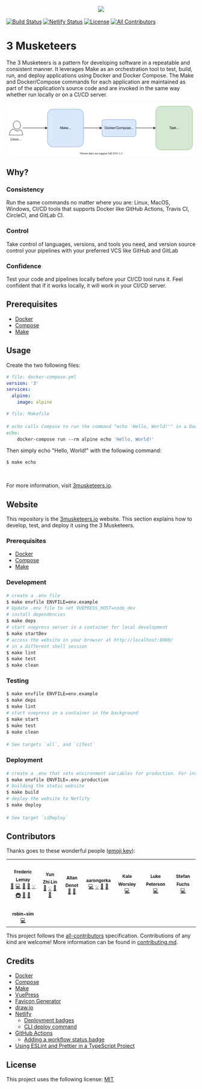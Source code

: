 <p align="center"><img src="docs/.vuepress/public/img/hero.jpg" width="300"></p>

[![Build Status][linkGitHubActionsProjectBadge]][linkGitHubActionsProject]
[![Netlify Status][linkNetlifyProjectBadge]][linkNetlifyProject]
[![License](https://img.shields.io/dub/l/vibe-d.svg)][linkLicense]
[![All Contributors](https://img.shields.io/badge/all_contributors-8-orange.svg?style=flat-square)](#contributors)

# 3 Musketeers

The 3 Musketeers is a pattern for developing software in a repeatable and consistent manner. It leverages Make as an orchestration tool to test, build, run, and deploy applications using Docker and Docker Compose. The Make and Docker/Compose commands for each application are maintained as part of the application’s source code and are invoked in the same way whether run locally or on a CI/CD server.

![pattern-overview][linkPatternOverview]

## Why?

### Consistency

Run the same commands no matter where you are: Linux, MacOS, Windows, CI/CD tools that supports Docker like GitHub Actions, Travis CI, CircleCI, and GitLab CI.

### Control

Take control of languages, versions, and tools you need, and version source control your pipelines with your preferred VCS like GitHub and GitLab

### Confidence

Test your code and pipelines locally before your CI/CD tool runs it. Feel confident that if it works locally, it will work in your CI/CD server.

## Prerequisites

- [Docker](https://www.docker.com/)
- [Compose](https://docs.docker.com/compose/)
- [Make](https://www.gnu.org/software/make/)

## Usage

Create the two following files:

```yaml
# file: docker-compose.yml
version: '3'
services:
  alpine:
    image: alpine
```

```makefile
# file: Makefile

# echo calls Compose to run the command "echo 'Hello, World!'" in a Docker container
echo:
	docker-compose run --rm alpine echo 'Hello, World!'
```

Then simply echo "Hello, World!" with the following command:

```bash
$ make echo
```

<br>

For more information, visit [3musketeers.io][link3Musketeers].

## Website

This repository is the [3musketeers.io][link3Musketeers] website. This section explains how to develop, test, and deploy it using the 3 Musketeers.

### Prerequisites

- [Docker](https://www.docker.com/)
- [Compose](https://docs.docker.com/compose/)
- [Make](https://www.gnu.org/software/make/)

### Development

```bash
# create a .env file
$ make envfile ENVFILE=env.example
# Update .env file to set VUEPRESS_HOST=node_dev
# install dependencies
$ make deps
# start vuepress server in a container for local development
$ make startDev
# access the website in your browser at http://localhost:8080/
# in a different shell session
$ make lint
$ make test
$ make clean
```

### Testing

```bash
$ make envfile ENVFILE=env.example
$ make deps
$ make lint
# start vuepress in a container in the background
$ make start
$ make test
$ make clean

# See targets `all`, and `ciTest`
```

### Deployment

```bash
# create a .env that sets environment variables for production. For instance
$ make envfile ENVFILE=.env.production
# building the static website
$ make build
# deploy the website to Netlify
$ make deploy

# See target `ciDeploy`
```

## Contributors

Thanks goes to these wonderful people ([emoji key](https://allcontributors.org/docs/en/emoji-key)):

<!-- ALL-CONTRIBUTORS-LIST:START - Do not remove or modify this section -->
<!-- prettier-ignore-start -->
<!-- markdownlint-disable -->
<table>
  <tr>
    <td align="center"><a href="https://github.com/flemay"><img src="https://avatars1.githubusercontent.com/u/461102?v=4" width="100px;" alt=""/><br /><sub><b>Frederic Lemay</b></sub></a><br /><a href="#blog-flemay" title="Blogposts">📝</a> <a href="https://github.com/flemay/3musketeers/commits?author=flemay" title="Code">💻</a> <a href="https://github.com/flemay/3musketeers/commits?author=flemay" title="Documentation">📖</a> <a href="#design-flemay" title="Design">🎨</a> <a href="#example-flemay" title="Examples">💡</a> <a href="#infra-flemay" title="Infrastructure (Hosting, Build-Tools, etc)">🚇</a> <a href="#maintenance-flemay" title="Maintenance">🚧</a> <a href="#business-flemay" title="Business development">💼</a></td>
    <td align="center"><a href="https://github.com/yunspace"><img src="https://avatars2.githubusercontent.com/u/218128?v=4" width="100px;" alt=""/><br /><sub><b>Yun Zhi Lin</b></sub></a><br /><a href="#question-yunspace" title="Answering Questions">💬</a> <a href="#example-yunspace" title="Examples">💡</a> <a href="#talk-yunspace" title="Talks">📢</a> <a href="#business-yunspace" title="Business development">💼</a></td>
    <td align="center"><a href="https://github.com/adenot"><img src="https://avatars2.githubusercontent.com/u/1277170?v=4" width="100px;" alt=""/><br /><sub><b>Allan Denot</b></sub></a><br /><a href="#question-adenot" title="Answering Questions">💬</a> <a href="#business-adenot" title="Business development">💼</a></td>
    <td align="center"><a href="https://github.com/aarongorka"><img src="https://avatars1.githubusercontent.com/u/22756133?v=4" width="100px;" alt=""/><br /><sub><b>aarongorka</b></sub></a><br /><a href="https://github.com/flemay/3musketeers/commits?author=aarongorka" title="Code">💻</a> <a href="#example-aarongorka" title="Examples">💡</a> <a href="#talk-aarongorka" title="Talks">📢</a> <a href="#business-aarongorka" title="Business development">💼</a></td>
    <td align="center"><a href="https://github.com/kaleworsley"><img src="https://avatars3.githubusercontent.com/u/164566?v=4" width="100px;" alt=""/><br /><sub><b>Kale Worsley</b></sub></a><br /><a href="https://github.com/flemay/3musketeers/commits?author=kaleworsley" title="Code">💻</a></td>
    <td align="center"><a href="https://github.com/LukePeterson"><img src="https://avatars3.githubusercontent.com/u/7110561?v=4" width="100px;" alt=""/><br /><sub><b>Luke Peterson</b></sub></a><br /><a href="https://github.com/flemay/3musketeers/commits?author=LukePeterson" title="Code">💻</a></td>
    <td align="center"><a href="https://github.com/fixl"><img src="https://avatars3.githubusercontent.com/u/480719?v=4" width="100px;" alt=""/><br /><sub><b>Stefan Fuchs</b></sub></a><br /><a href="https://github.com/flemay/3musketeers/commits?author=fixl" title="Code">💻</a></td>
  </tr>
  <tr>
    <td align="center"><a href="https://github.com/robin-sim"><img src="https://avatars0.githubusercontent.com/u/50123709?v=4" width="100px;" alt=""/><br /><sub><b>robin-sim</b></sub></a><br /><a href="https://github.com/flemay/3musketeers/commits?author=robin-sim" title="Code">💻</a></td>
  </tr>
</table>

<!-- markdownlint-enable -->
<!-- prettier-ignore-end -->
<!-- ALL-CONTRIBUTORS-LIST:END -->

This project follows the [all-contributors](https://github.com/all-contributors/all-contributors) specification. Contributions of any kind are welcome! More information can be found in [contributing.md][linkContributing].

## Credits

- [Docker](https://www.docker.com/)
- [Compose](https://docs.docker.com/compose/)
- [Make](https://www.gnu.org/software/make/)
- [VuePress](https://vuepress.vuejs.org/)
- [Favicon Generator](https://realfavicongenerator.net/)
- [draw.io](https://www.draw.io/)
- [Netlify](https://www.netlify.com/)
  - [Deployment badges](https://www.netlify.com/blog/2019/01/29/sharing-the-love-with-netlify-deployment-badges/)
  - [CLI deploy command](https://cli.netlify.com/commands/deploy)
- [GitHub Actions](https://github.com/features/actions)
  - [Adding a workflow status badge](https://help.github.com/en/actions/automating-your-workflow-with-github-actions/configuring-a-workflow#adding-a-workflow-status-badge-to-your-repository)
- [Using ESLint and Prettier in a TypeScript Project](https://www.robertcooper.me/using-eslint-and-prettier-in-a-typescript-project)

## License

This project uses the following license: [MIT][linkLicense]

[linkPatternOverview]: ./docs/about/assets/diagrams-overview.svg
[linkLicense]: LICENSE
[linkContributing]: ./docs/about/contributing.md

[link3Musketeers]: https://3musketeers.io
[linkGitHubActionsProjectBadge]: https://github.com/flemay/3musketeers/workflows/Deploy/badge.svg
[linkGitHubActionsProject]: https://github.com/flemay/3musketeers/actions
[linkNetlifyProjectBadge]: https://api.netlify.com/api/v1/badges/f1862de7-2548-42c8-84e2-fb7dfae6bff8/deploy-status
[linkNetlifyProject]: https://app.netlify.com/sites/wizardly-khorana-16f9c6/deploys